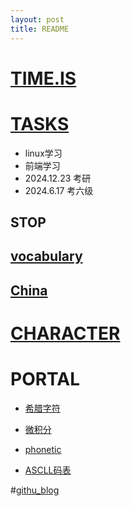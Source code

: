 ```yaml
---
layout: post
title: README
---
```


# [TIME.IS](https://beijing-time.org/)

# [TASKS](./tasks.md)

- linux学习
- 前端学习
- 2024.12.23 考研
- 2024.6.17 考六级

## STOP

## [vocabulary](./accumulation/English/vocabulary)

## [China](./accumulation/China)

# [CHARACTER](./summary/character)

# PORTAL

- [希腊字符](./accumulation/knowledge/computer/希腊字符的书写方式.md)
- [微积分](./courses/math/calculus)

- [phonetic](./courses/pronunciation/README.md)

- [ASCLL码表](./accumulation/knowledge/ASCLL码表.md)

#[githu_blog](https://wsttask.github.io)